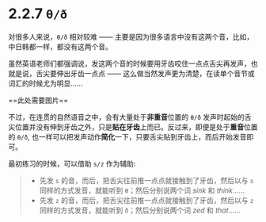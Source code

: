 # 2.2.7 `θ/ð`

对很多人来说，`θ/ð` 相对较难 —— 主要是因为很多语言中没有这两个音，比如，中日韩都一样，都没有这两个音。

虽然英语老师们都强调说，发这两个音的时候要用牙齿咬住一点点舌尖再发声，也就是说，舌尖要伸出牙齿一点点 —— 这么做当然发声更为清楚，在读单个音节或词汇的时候尤为明显……

==此处需要图片==

不过，在连贯的自然语音之中，会有大量处于**非重音**位置的 `θ/ð` 发声时起始的舌尖位置并没有伸到牙齿之外，只是**贴在牙齿**上而已。反过来，即便是处于**重音**位置的 `θ/ð`, 也一样可以把发声动作**简化**一下，只要舌尖贴到牙齿上，而后开始发音即可。

最初练习的时候，可以借助 `s/z` 作为辅助:

> * 先发 `s` 的音，而后，把舌尖往前推一点点就接触到了牙齿，然后以与 `s` 同样的方式发音，就能听到 `θ`；然后分别说两个词 *sink* 和 *think*……
> * 先发 `z` 的音，而后，把舌尖往前推一点点就接触到了牙齿，然后以与 `z` 同样的方式发音，就能听到 `ð`；然后分别说两个词 *zed* 和 *that*……
